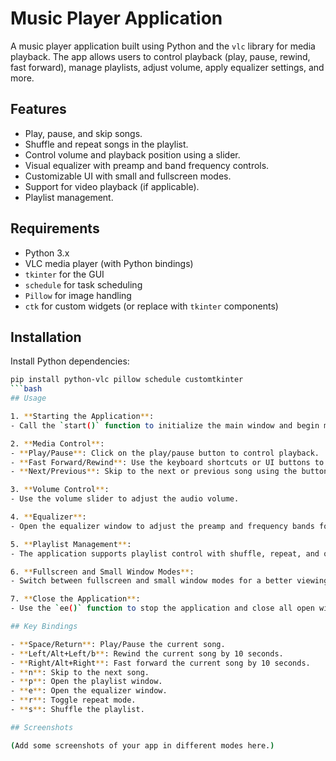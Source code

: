 # Music Player Application

A music player application built using Python and the `vlc` library for media playback. The app allows users to control playback (play, pause, rewind, fast forward), manage playlists, adjust volume, apply equalizer settings, and more.

## Features

- Play, pause, and skip songs.
- Shuffle and repeat songs in the playlist.
- Control volume and playback position using a slider.
- Visual equalizer with preamp and band frequency controls.
- Customizable UI with small and fullscreen modes.
- Support for video playback (if applicable).
- Playlist management.

## Requirements

- Python 3.x
- VLC media player (with Python bindings)
- `tkinter` for the GUI
- `schedule` for task scheduling
- `Pillow` for image handling
- `ctk` for custom widgets (or replace with `tkinter` components)

## Installation

Install Python dependencies:

   ```bash
   pip install python-vlc pillow schedule customtkinter
   ```bash
## Usage

1. **Starting the Application**:
   - Call the `start()` function to initialize the main window and begin music playback.

2. **Media Control**:
   - **Play/Pause**: Click on the play/pause button to control playback.
   - **Fast Forward/Rewind**: Use the keyboard shortcuts or UI buttons to fast forward or rewind the song.
   - **Next/Previous**: Skip to the next or previous song using the buttons or keyboard shortcuts.

3. **Volume Control**:
   - Use the volume slider to adjust the audio volume.

4. **Equalizer**:
   - Open the equalizer window to adjust the preamp and frequency bands for audio output.

5. **Playlist Management**:
   - The application supports playlist control with shuffle, repeat, and queue management.

6. **Fullscreen and Small Window Modes**:
   - Switch between fullscreen and small window modes for a better viewing experience.

7. **Close the Application**:
   - Use the `ee()` function to stop the application and close all open windows.

## Key Bindings

- **Space/Return**: Play/Pause the current song.
- **Left/Alt+Left/b**: Rewind the current song by 10 seconds.
- **Right/Alt+Right**: Fast forward the current song by 10 seconds.
- **n**: Skip to the next song.
- **p**: Open the playlist window.
- **e**: Open the equalizer window.
- **r**: Toggle repeat mode.
- **s**: Shuffle the playlist.

## Screenshots

(Add some screenshots of your app in different modes here.)
